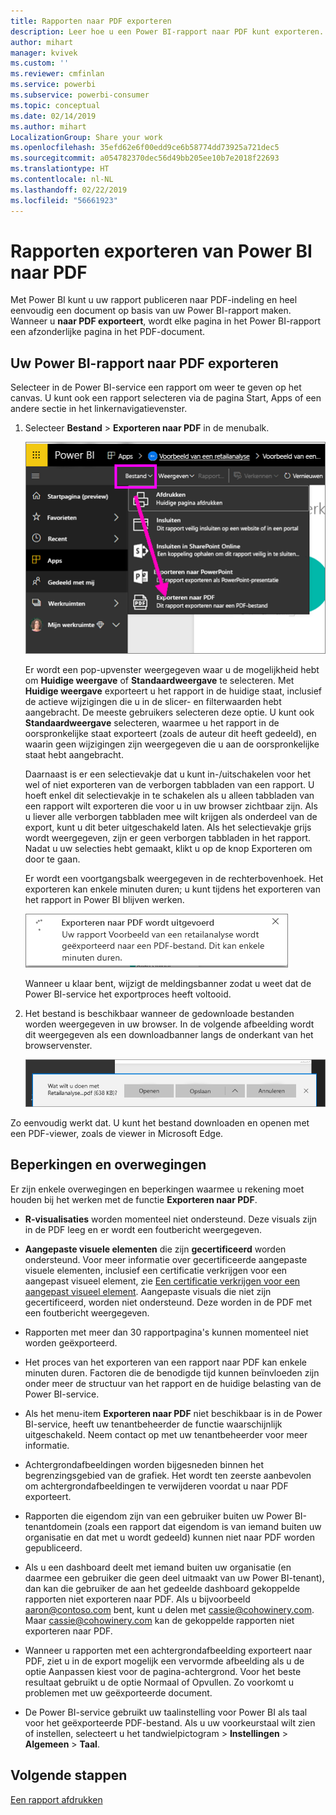 ```yaml
---
title: Rapporten naar PDF exporteren
description: Leer hoe u een Power BI-rapport naar PDF kunt exporteren.
author: mihart
manager: kvivek
ms.custom: ''
ms.reviewer: cmfinlan
ms.service: powerbi
ms.subservice: powerbi-consumer
ms.topic: conceptual
ms.date: 02/14/2019
ms.author: mihart
LocalizationGroup: Share your work
ms.openlocfilehash: 35efd62e6f00edd9ce6b58774dd73925a721dec5
ms.sourcegitcommit: a054782370dec56d49bb205ee10b7e2018f22693
ms.translationtype: HT
ms.contentlocale: nl-NL
ms.lasthandoff: 02/22/2019
ms.locfileid: "56661923"
---
```

# <a name="export-reports-from-power-bi-to-pdf"></a>Rapporten exporteren van Power BI naar PDF
Met Power BI kunt u uw rapport publiceren naar PDF-indeling en heel eenvoudig een document op basis van uw Power BI-rapport maken. Wanneer u **naar PDF exporteert**, wordt elke pagina in het Power BI-rapport een afzonderlijke pagina in het PDF-document.

## <a name="how-to-export-your-power-bi-report-to-pdf"></a>Uw Power BI-rapport naar PDF exporteren
Selecteer in de Power BI-service een rapport om weer te geven op het canvas. U kunt ook een rapport selecteren via de pagina Start, Apps of een andere sectie in het linkernavigatievenster.

1. Selecteer **Bestand** > **Exporteren naar PDF** in de menubalk.

    ![Selecteer Bestand in de menubalk, de pijl wijst naar Exporteren naar PDF](media/end-user-pdf/power-bi-export-pdf.png)

    Er wordt een pop-upvenster weergegeven waar u de mogelijkheid hebt om **Huidige weergave** of **Standaardweergave** te selecteren.  Met **Huidige weergave** exporteert u het rapport in de huidige staat, inclusief de actieve wijzigingen die u in de slicer- en filterwaarden hebt aangebracht.  De meeste gebruikers selecteren deze optie.  U kunt ook **Standaardweergave** selecteren, waarmee u het rapport in de oorspronkelijke staat exporteert (zoals de auteur dit heeft gedeeld), en waarin geen wijzigingen zijn weergegeven die u aan de oorspronkelijke staat hebt aangebracht.
    
    Daarnaast is er een selectievakje dat u kunt in-/uitschakelen voor het wel of niet exporteren van de verborgen tabbladen van een rapport.  U hoeft enkel dit selectievakje in te schakelen als u alleen tabbladen van een rapport wilt exporteren die voor u in uw browser zichtbaar zijn.  Als u liever alle verborgen tabbladen mee wilt krijgen als onderdeel van de export, kunt u dit beter uitgeschakeld laten.  Als het selectievakje grijs wordt weergegeven, zijn er geen verborgen tabbladen in het rapport.  Nadat u uw selecties hebt gemaakt, klikt u op de knop Exporteren om door te gaan.
    
    Er wordt een voortgangsbalk weergegeven in de rechterbovenhoek. Het exporteren kan enkele minuten duren; u kunt tijdens het exporteren van het rapport in Power BI blijven werken.

    ![Bericht over voortgang van exporteren](media/end-user-pdf/power-bi-export-message.png)

    Wanneer u klaar bent, wijzigt de meldingsbanner zodat u weet dat de Power BI-service het exportproces heeft voltooid.

2. Het bestand is beschikbaar wanneer de gedownloade bestanden worden weergegeven in uw browser. In de volgende afbeelding wordt dit weergegeven als een downloadbanner langs de onderkant van het browservenster.

    ![Locatie van het gedownloade bestand](media/end-user-pdf/power-bi-save-file.png)

Zo eenvoudig werkt dat. U kunt het bestand downloaden en openen met een PDF-viewer, zoals de viewer in Microsoft Edge.


## <a name="limitations-and-considerations"></a>Beperkingen en overwegingen
Er zijn enkele overwegingen en beperkingen waarmee u rekening moet houden bij het werken met de functie **Exporteren naar PDF**.

* **R-visualisaties** worden momenteel niet ondersteund. Deze visuals zijn in de PDF leeg en er wordt een foutbericht weergegeven.  

* **Aangepaste visuele elementen** die zijn **gecertificeerd** worden ondersteund. Voor meer informatie over gecertificeerde aangepaste visuele elementen, inclusief een certificatie verkrijgen voor een aangepast visueel element, zie [Een certificatie verkrijgen voor een aangepast visueel element](../power-bi-custom-visuals-certified.md). Aangepaste visuals die niet zijn gecertificeerd, worden niet ondersteund. Deze worden in de PDF met een foutbericht weergegeven.   

* Rapporten met meer dan 30 rapportpagina's kunnen momenteel niet worden geëxporteerd.

* Het proces van het exporteren van een rapport naar PDF kan enkele minuten duren. Factoren die de benodigde tijd kunnen beïnvloeden zijn onder meer de structuur van het rapport en de huidige belasting van de Power BI-service.

* Als het menu-item **Exporteren naar PDF** niet beschikbaar is in de Power BI-service, heeft uw tenantbeheerder de functie waarschijnlijk uitgeschakeld. Neem contact op met uw tenantbeheerder voor meer informatie.

* Achtergrondafbeeldingen worden bijgesneden binnen het begrenzingsgebied van de grafiek. Het wordt ten zeerste aanbevolen om achtergrondafbeeldingen te verwijderen voordat u naar PDF exporteert.

* Rapporten die eigendom zijn van een gebruiker buiten uw Power BI-tenantdomein (zoals een rapport dat eigendom is van iemand buiten uw organisatie en dat met u wordt gedeeld) kunnen niet naar PDF worden gepubliceerd.

* Als u een dashboard deelt met iemand buiten uw organisatie (en daarmee een gebruiker die geen deel uitmaakt van uw Power BI-tenant), dan kan die gebruiker de aan het gedeelde dashboard gekoppelde rapporten niet exporteren naar PDF. Als u bijvoorbeeld aaron@contoso.com bent, kunt u delen met cassie@cohowinery.com. Maar cassie@cohowinery.com kan de gekoppelde rapporten niet exporteren naar PDF.

* Wanneer u rapporten met een achtergrondafbeelding exporteert naar PDF, ziet u in de export mogelijk een vervormde afbeelding als u de optie Aanpassen kiest voor de pagina-achtergrond.  Voor het beste resultaat gebruikt u de optie Normaal of Opvullen. Zo voorkomt u problemen met uw geëxporteerde document.

* De Power BI-service gebruikt uw taalinstelling voor Power BI als taal voor het geëxporteerde PDF-bestand. Als u uw voorkeurstaal wilt zien of instellen, selecteert u het tandwielpictogram > **Instellingen** > **Algemeen** > **Taal**.

## <a name="next-steps"></a>Volgende stappen
[Een rapport afdrukken](end-user-print.md)
